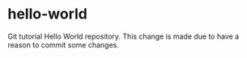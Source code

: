 # hello-world
Git tutorial Hello World repository.
This change is made due to have a reason to commit some changes.
